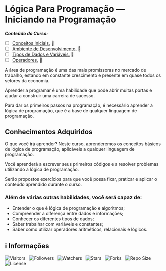 <!-- Título -->
# Lógica Para Programação — Iniciando na Programação

***Conteúdo do Curso:***

* [ ] [Conceitos Iniciais.](https://github.com/Devsgeeknerd/mod-con-ini-log-par-pro-ini-pro-fun) &#128679;
* [ ] [Ambiente de Desenvolvimento.](https://github.com/Devsgeeknerd/mod-amb-des-log-par-pro-ini-pro-fun) &#128679;
* [ ] [Tipos de Dados e Variáveis.](https://github.com/Devsgeeknerd/mod-tip-dad-var-log-par-pro-ini-pro-fun) &#128679;
* [ ] [Operadores.](https://github.com/Devsgeeknerd/mod-ope-log-par-pro-ini-pro-fun) &#128679;

A área de programação é uma das mais promissoras no mercado de trabalho, estando em constante crescimento e presente em quase todos os setores da economia.

Aprender a programar é uma habilidade que pode abrir muitas portas e ajudar a construir uma carreira de sucesso.

Para dar os primeiros passos na programação, é necessário aprender a lógica de programação, que é a base de qualquer linguagem de programação.

## Conhecimentos Adquiridos

O que você irá aprender?
Neste curso, aprenderemos os conceitos básicos de lógica de programação, aplicáveis a qualquer linguagem de programação.

Você aprenderá a escrever seus primeiros códigos e a resolver problemas utilizando a lógica de programação.

Serão propostos exercícios para que você possa fixar, praticar e aplicar o conteúdo aprendido durante o curso.

### Além de várias outras habilidades, você será capaz de:

* Entender o que é lógica de programação e algoritmos;
* Compreender a diferença entre dados e informações;
* Conhecer os diferentes tipos de dados;
* Saber trabalhar com variáveis e constantes;
* Saber como utilizar operadores aritméticos, relacionais e lógicos.

<!-- Informações -->
## &#8505; Informações

![Visitors](https://api.visitorbadge.io/api/visitors?path=Devsgeeknerd%2Fcur-log-par-pro-ini-pro-fun&label=Visitantes&labelColor=%23700070&labelStyle=none&countColor=%23000fff&style=plastic&color=%23ffffff "Total de Visitantes")
&nbsp;
![Followers](https://img.shields.io/github/followers/Devsgeeknerd?style=p&label=Seguidores&labelColor=800080&color=000fff "Total de Seguidores")
&nbsp;
![Watchers](https://img.shields.io/github/watchers/Devsgeeknerd/cur-log-par-pro-ini-pro-fun?style=p&label=Observadores&labelColor=800080&color=000fff "Total de Observadores")
&nbsp;
![Stars](https://img.shields.io/github/stars/Devsgeeknerd/cur-log-par-pro-ini-pro-fun?style=p&label=Estrelas&labelColor=800080&color=000fff "Total de Estrelas")
&nbsp;
![Forks](https://img.shields.io/github/forks/Devsgeeknerd/cur-log-par-pro-ini-pro-fun?style=p&label=Bifurcações&labelColor=800080&color=000fff "Total de Bifurcações")
&nbsp;
![Repo Size](https://img.shields.io/github/repo-size/Devsgeeknerd/cur-log-par-pro-ini-pro-fun?style=p&label=Tamanho&labelColor=800080&color=000fff "Tamanho do Repositório")
&nbsp;
![License](https://img.shields.io/github/license/Devsgeeknerd/cur-log-par-pro-ini-pro-fun?style=p&label=Licença&labelColor=800080&color=000fff "Licença do Repositório")
